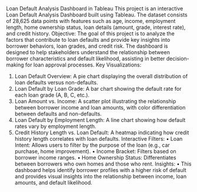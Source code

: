 Loan Default Analysis Dashboard in Tableau
This project is an interactive Loan Default Analysis Dashboard built using Tableau. The dataset consists of 28,625 data points with features such as age, income, employment length, home ownership status, loan details (amount, grade, interest rate), and credit history.
Objective:
The goal of this project is to analyze the factors that contribute to loan defaults and provide key insights into borrower behaviors, loan grades, and credit risk. The dashboard is designed to help stakeholders understand the relationship between borrower characteristics and default likelihood, assisting in better decision-making for loan approval processes.
Key Visualizations:
1.	Loan Default Overview: A pie chart displaying the overall distribution of loan defaults versus non-defaults.
2.	Loan Default by Loan Grade: A bar chart showing the default rate for each loan grade (A, B, C, etc.).
3.	Loan Amount vs. Income: A scatter plot illustrating the relationship between borrower income and loan amounts, with color differentiation between defaults and non-defaults.
4.	Loan Default by Employment Length: A line chart showing how default rates vary by employment length.
5.	Credit History Length vs. Loan Default: A heatmap indicating how credit history length correlates with loan defaults.
Interactive Filters:
•	Loan Intent: Allows users to filter by the purpose of the loan (e.g., car purchase, home improvement).
•	Income Bracket: Filters based on borrower income ranges.
•	Home Ownership Status: Differentiates between borrowers who own homes and those who rent.
Insights:
•	This dashboard helps identify borrower profiles with a higher risk of default and provides visual insights into the relationship between income, loan amounts, and default likelihood.
